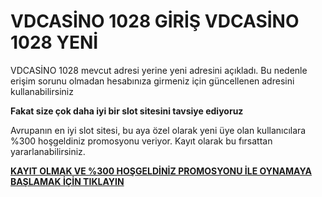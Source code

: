 # VDCASİNO 1028 GİRİŞ VDCASİNO 1028 YENİ

VDCASİNO 1028 mevcut adresi yerine yeni adresini açıkladı. Bu nedenle erişim sorunu olmadan hesabınıza girmeniz için güncellenen adresini kullanabilirsiniz

**Fakat size çok daha iyi bir slot sitesini tavsiye ediyoruz**

Avrupanın en iyi slot sitesi, bu aya özel olarak yeni üye olan kullanıcılara %300 hoşgeldiniz promosyonu veriyor. Kayıt olarak bu fırsattan yararlanabilirsiniz.

[**KAYIT OLMAK VE %300 HOŞGELDİNİZ PROMOSYONU İLE OYNAMAYA BAŞLAMAK İÇİN TIKLAYIN**](https://cutt.ly/leWAY7fi)
